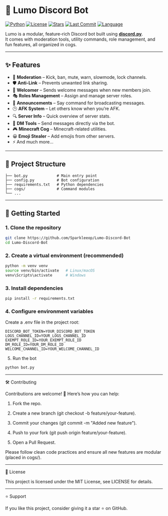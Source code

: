 # 🌙 Lumo Discord Bot

[![Python](https://img.shields.io/badge/python-3.9%2B-blue.svg?logo=python&logoColor=white)](https://www.python.org/)
[![License](https://img.shields.io/github/license/Sparkleeop/Lumo-Discord-Bot?color=green)](./LICENSE)
[![Stars](https://img.shields.io/github/stars/Sparkleeop/Lumo-Discord-Bot?style=social)](https://github.com/Sparkleeop/Lumo-Discord-Bot/stargazers)
[![Last Commit](https://img.shields.io/github/last-commit/Sparkleeop/Lumo-Discord-Bot?color=red)](https://github.com/Sparkleeop/Lumo-Discord-Bot/commits/main)
[![Language](https://img.shields.io/github/languages/top/Sparkleeop/Lumo-Discord-Bot?color=yellow)](https://github.com/Sparkleeop/Lumo-Discord-Bot)

Lumo is a modular, feature-rich Discord bot built using **[discord.py](https://discordpy.readthedocs.io/en/stable/)**.  
It comes with moderation tools, utility commands, role management, and fun features, all organized in cogs.

---

## ✨ Features
- 🔨 **Moderation** – Kick, ban, mute, warn, slowmode, lock channels.
- 🛡️ **Anti-Link** – Prevents unwanted link sharing.
- 👋 **Welcomer** – Sends welcome messages when new members join.
- 🎭 **Roles Management** – Assign and manage server roles.
- 📢 **Announcements** – Say command for broadcasting messages.
- 🕒 **AFK System** – Let others know when you’re AFK.
- 🔍 **Server Info** – Quick overview of server stats.
- 📩 **DM Tools** – Send messages directly via the bot.
- 🎮 **Minecraft Cog** – Minecraft-related utilities.
- 😀 **Emoji Stealer** – Add emojis from other servers.
- ⚡ And much more...

---

## 📂 Project Structure

```
├── bot.py             # Main entry point 
├── config.py          # Bot configuration 
├── requirements.txt   # Python dependencies 
├── cogs/              # Command modules
└── ...
```

---

## 🚀 Getting Started

### 1. Clone the repository
```bash
git clone https://github.com/Sparkleeop/Lumo-Discord-Bot
cd Lumo-Discord-Bot
```

### 2. Create a virtual environment (recommended)

```bash
python -m venv venv
source venv/bin/activate   # Linux/macOS
venv\Scripts\activate      # Windows
```

### 3. Install dependencies

```bash
pip install -r requirements.txt
```

### 4. Configure environment variables

Create a .env file in the project root:

```dotenv
DISCORD_BOT_TOKEN=YOUR_DISCORD_BOT_TOKEN
LOGS_CHANNEL_ID=YOUR_LOGS_CHANNEL_ID
EXEMPT_ROLE_ID=YOUR_EXEMPT_ROLE_ID
DM_ROLE_ID=YOUR_DM_ROLE_ID
WELCOME_CHANNEL_ID=YOUR_WELCOME_CHANNEL_ID
```

5. Run the bot

```bash
python bot.py
```

---

🛠️ Contributing

Contributions are welcome! 🎉
Here’s how you can help:

1. Fork the repo.


2. Create a new branch (git checkout -b feature/your-feature).


3. Commit your changes (git commit -m "Added new feature").


4. Push to your fork (git push origin feature/your-feature).


5. Open a Pull Request.



Please follow clean code practices and ensure all new features are modular (placed in cogs/).


---

📝 License

This project is licensed under the MIT License, see LICENSE for details.


---

⭐ Support

If you like this project, consider giving it a star ⭐ on GitHub.
